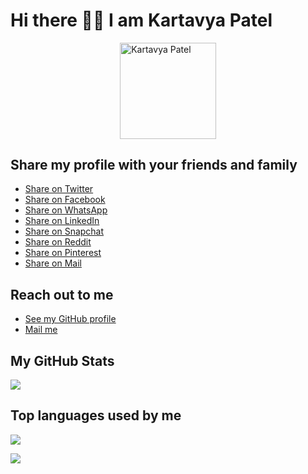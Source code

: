 <!--
### Hi there 👋
**patelka2211/patelka2211** is a ✨ _special_ ✨ repository because its `README.md` (this file) appears on your GitHub profile.

Here are some ideas to get you started:

- 🔭 I’m currently working on ...
- 🌱 I’m currently learning ...
- 👯 I’m looking to collaborate on ...
- 🤔 I’m looking for help with ...
- 💬 Ask me about ...
- 📫 How to reach me: ...
- 😄 Pronouns: ...
- ⚡ Fun fact: ...
-->
<!-- |Facebook|Whatsapp| -->

<!-- ||Share with your friends and family| -->

# Hi there 👋🏻 I am Kartavya Patel

<div style=" display: flex; flex-direction: column; align-items: center;"><img style="width: 16vw;" src="https://avatars.githubusercontent.com/u/82671701" alt="Kartavya Patel"></div>

## Share my profile with your friends and family

-   [Share on Twitter](https://twitter.com/intent/tweet?text=Check%20out%20Kartavya%20Patel's%20%40GitHub%20profile&url=https%3A%2F%2Fgithub.com%2Fpatelka2211&hashtags=KP "Share on Twitter")
-   [Share on Facebook](https://www.facebook.com/sharer/sharer.php?t=Check%20out%20Kartavya%20Patel's%20GitHub%20profile&u=https%3A%2F%2Fgithub.com%2Fpatelka2211 "Share on Facebook")
-   [Share on WhatsApp](https://api.whatsapp.com/send?text=Check%20out%20Kartavya%20Patel's%20GitHub%20profile%0Ahttps%3A%2F%2Fgithub.com%2Fpatelka2211 "Share on WhatsApp")
-   [Share on LinkedIn](https://www.linkedin.com/cws/share?url=Check%20out%20Kartavya%20Patel's%20GitHub%20profile%0Ahttps%3A%2F%2Fgithub.com%2Fpatelka2211 "Share on LinkedIn")
-   [Share on Snapchat](https://snapchat.com/scan?attachmentUrl=https%3A%2F%2Fgithub.com%2Fpatelka2211 "Share on Snapchat")
-   [Share on Reddit](https://reddit.com/submit?title=Check%20out%20Kartavya%20Patel's%20GitHub%20profile&url=https%3A%2F%2Fgithub.com%2Fpatelka2211 "Share on Reddit")
-   [Share on Pinterest](https://www.pinterest.com/pin/create/button/?description=Check%20out%20Kartavya%20Patel's%20GitHub%20profile&url=https%3A%2F%2Fgithub.com%2Fpatelka2211&media=https://avatars.githubusercontent.com/u/82671701&method=button "Share on Pinterest")
-   [Share on Mail](mailto:?subject=Check%20out%20Kartavya%20Patel's%20GitHub%20profile&body=https%3A%2F%2Fgithub.com%2Fpatelka2211 "Share on Mail")

## Reach out to me

-   [See my GitHub profile](https://www.github.com/patelka2211 "Kartavya Patel no GitHub")
-   [Mail me](mailto:patelka2211@gmail.com "Mail to Kartavya Patel")

## My GitHub Stats

[![](https://github-readme-stats.vercel.app/api?username=patelka2211)](https://github.com/patelka2211)

## Top languages used by me

[![](https://github-readme-stats.vercel.app/api/top-langs/?username=patelka2211&layout=compact)](https://github.com/patelka2211)

[![](https://github-readme-streak-stats.herokuapp.com/?user=patelka2211)](https://github.com/patelka2211)

